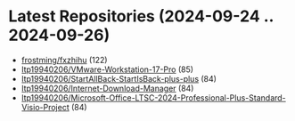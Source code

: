 # Latest Repositories (2024-09-24 .. 2024-09-26)

- [frostming/fxzhihu](https://github.com/frostming/fxzhihu) (122)
- [ltp19940206/VMware-Workstation-17-Pro](https://github.com/ltp19940206/VMware-Workstation-17-Pro) (85)
- [ltp19940206/StartAllBack-StartIsBack-plus-plus](https://github.com/ltp19940206/StartAllBack-StartIsBack-plus-plus) (84)
- [ltp19940206/Internet-Download-Manager](https://github.com/ltp19940206/Internet-Download-Manager) (84)
- [ltp19940206/Microsoft-Office-LTSC-2024-Professional-Plus-Standard-Visio-Project](https://github.com/ltp19940206/Microsoft-Office-LTSC-2024-Professional-Plus-Standard-Visio-Project) (84)
